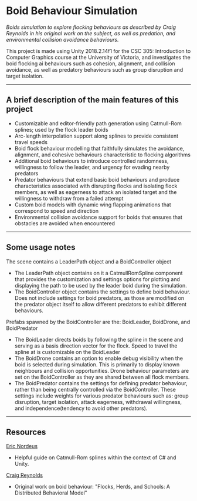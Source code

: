 # Boid Behaviour Simulation
<i>Boids simulation to explore flocking behaviours as described by Craig Reynolds in his original work on the subject, as well as predation, and environmental collision avoidance behaviours.</i>

This project is made using Unity 2018.2.14f1 for the CSC 305: Introduction to Computer Graphics course at the University of Victoria, and investigates the boid flocking ai behaviours such as cohesion, alignment, and collision avoidance, as well as predatory behaviours such as group disruption and target isolation.

----
## A brief description of the main features of this project

- Customizable and editor-friendly path generation using Catmull-Rom splines; used by the flock leader boids
- Arc-length interpolation support along splines to provide consistent travel speeds 
- Boid flock behaviour modelling that faithfully simulates the avoidance, alignment, and cohesive behaviours characteristic to flocking algorithms
- Additional boid behaviours to introduce controlled randomness, willingness to follow the leader, and urgency for evading nearby predators
- Predator behaviours that extend basic boid behaviours and produce characteristics associated with disrupting flocks and isolating flock members, as well as eagerness to attack an isolated target and the willingness to withdraw from a failed attempt
- Custom boid models with dynamic wing flapping animations that correspond to speed and direction
- Environmental collision avoidance support for boids that ensures that obstacles are avoided when encountered

----
## Some usage notes

The scene contains a LeaderPath object and a BoidController object

- The LeaderPath object contains on it a CatmullRomSpline component that provides the customization and settings options for plotting and displaying the path to be used by the leader boid during the simulation.
- The BoidController object contains the settings to define boid behaviour. Does not include settings for boid predators, as those are modified on the predator object itself to allow different predators to exhibit different behaviours.

Prefabs spawned by the BoidController are the: BoidLeader, BoidDrone, and BoidPredator

- The BoidLeader directs boids by following the spline in the scene and serving as a basis direction vector for the flock. Speed to travel the spline at is customizable on the BoidLeader
- The BoidDrone contains an option to enable debug visibility when the boid is selected during simulation. This is primarily to display known neighbours and collision opportunities. Drone behaviour parameters are set on the BoidController as they are shared between all flock members.
- The BoidPredator contains the settings for defining predator behaviour, rather than being centrally controlled via the BoidController. These settings include weights for various predator behaviours such as: group disruption, target isolation, attack eagerness, withdrawal willingness, and independence(tendency to avoid other predators).

----
## Resources

[Eric Nordeus](https://www.habrador.com/tutorials/interpolation/1-catmull-rom-splines/)
- Helpful guide on Catmull-Rom splines within the context of C# and Unity.
	
[Craig Reynolds](https://www.red3d.com/cwr/papers/1987/boids.html)
- Original work on boid behaviour: "Flocks, Herds, and Schools:
A Distributed Behavioral Model"
